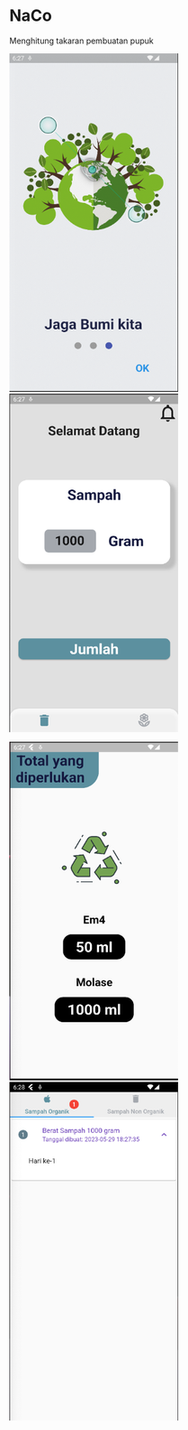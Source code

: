 # NaCo

Menghitung takaran pembuatan pupuk

<img src="https://github.com/kynov007/NaCo/blob/main/photos/Screenshot%202023-05-29%20at%2018.27.14.png" alt="Deskripsi Foto" width="300" height="600"> <img src="https://github.com/kynov007/NaCo/blob/main/photos/Screenshot%202023-05-29%20at%2018.27.36.png" alt="Deskripsi Foto" width="300" height="600">

<img src="https://github.com/kynov007/NaCo/blob/main/photos/Screenshot%202023-05-29%20at%2018.27.54.png" alt="Deskripsi Foto" width="300" height="600"> <img src="https://github.com/kynov007/NaCo/blob/main/photos/Screenshot%202023-05-29%20at%2018.28.12.png" alt="Deskripsi Foto" width="300" height="600">


